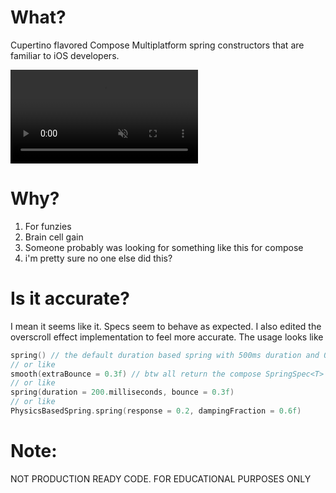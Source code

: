 # What?
Cupertino flavored Compose Multiplatform spring constructors that are familiar to iOS developers.

<video src="output.webm" controls muted loop></video>

# Why?
1. For funzies
2. Brain cell gain
3. Someone probably was looking for something like this for compose
4. i'm pretty sure no one else did this?

# Is it accurate?
I mean it seems like it. Specs seem to behave as expected.
I also edited the overscroll effect implementation to feel more accurate. The usage looks like
```kotlin
spring() // the default duration based spring with 500ms duration and 0 bounce
// or like
smooth(extraBounce = 0.3f) // btw all return the compose SpringSpec<T>
// or like
spring(duration = 200.milliseconds, bounce = 0.3f)
// or like
PhysicsBasedSpring.spring(response = 0.2, dampingFraction = 0.6f)
```

# Note:
NOT PRODUCTION READY CODE. FOR EDUCATIONAL PURPOSES ONLY
